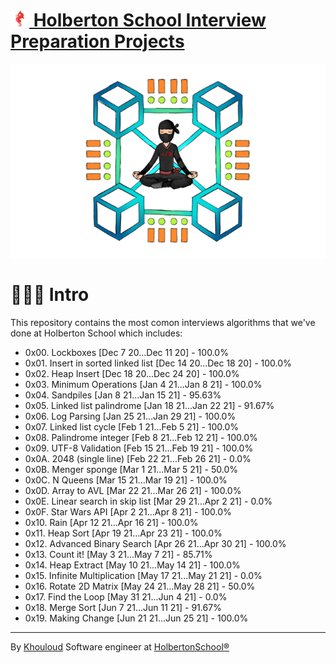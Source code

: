 # [![](holberton-logo.png) Holberton School Interview Preparation Projects](https://www.holbertonschool.com/tn/en/pathways)

![](img.png)

# 🧑🏻‍💻 Intro

This repository contains the most comon interviews algorithms that we've done at Holberton School which includes:

 - 0x00. Lockboxes [Dec 7 20...Dec 11 20] - 100.0%
 - 0x01. Insert in sorted linked list [Dec 14 20...Dec 18 20] - 100.0%
 - 0x02. Heap Insert [Dec 18 20...Dec 24 20] - 100.0%
 - 0x03. Minimum Operations [Jan 4 21...Jan 8 21] - 100.0%
 - 0x04. Sandpiles [Jan 8 21...Jan 15 21] - 95.63%
 - 0x05. Linked list palindrome [Jan 18 21...Jan 22 21] - 91.67%
 - 0x06. Log Parsing [Jan 25 21...Jan 29 21] - 100.0%
 - 0x07. Linked list cycle [Feb 1 21...Feb 5 21] - 100.0%
 - 0x08. Palindrome integer [Feb 8 21...Feb 12 21] - 100.0%
 - 0x09. UTF-8 Validation [Feb 15 21...Feb 19 21] - 100.0%
 - 0x0A. 2048 (single line) [Feb 22 21...Feb 26 21] - 0.0%
 - 0x0B. Menger sponge [Mar 1 21...Mar 5 21] - 50.0%
 - 0x0C. N Queens [Mar 15 21...Mar 19 21] - 100.0%
 - 0x0D. Array to AVL [Mar 22 21...Mar 26 21] - 100.0%
 - 0x0E. Linear search in skip list [Mar 29 21...Apr 2 21] - 0.0%
 - 0x0F. Star Wars API [Apr 2 21...Apr 8 21] - 100.0%
 - 0x10. Rain [Apr 12 21...Apr 16 21] - 100.0%
 - 0x11. Heap Sort [Apr 19 21...Apr 23 21] - 100.0%
 - 0x12. Advanced Binary Search [Apr 26 21...Apr 30 21] - 100.0%
 - 0x13. Count it! [May 3 21...May 7 21] - 85.71%
 - 0x14. Heap Extract [May 10 21...May 14 21] - 100.0%
 - 0x15. Infinite Multiplication [May 17 21...May 21 21] - 0.0%
 - 0x16. Rotate 2D Matrix [May 24 21...May 28 21] - 50.0%
 - 0x17. Find the Loop [May 31 21...Jun 4 21] - 0.0%
 - 0x18. Merge Sort [Jun 7 21...Jun 11 21] - 91.67%
 - 0x19. Making Change [Jun 21 21...Jun 25 21] - 100.0%

<hr>

By [Khouloud](https://www.linkedin.com/in/khouloud-alkhammassi-3a9078129) Software engineer at [HolbertonSchool®️](https://www.holbertonschool.com)